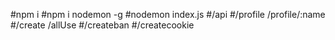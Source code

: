 #npm i 
#npm i nodemon -g
#nodemon index.js
#/api
#/profile /profile/:name
#/create /allUse
#/createban
#/createcookie 